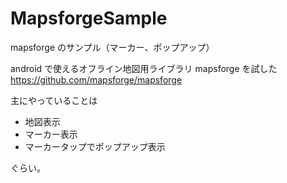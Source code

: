 # MapsforgeSample
mapsforge のサンプル（マーカー、ポップアップ）

android で使えるオフライン地図用ライブラリ mapsforge を試した
https://github.com/mapsforge/mapsforge

主にやっていることは

* 地図表示
* マーカー表示
* マーカータップでポップアップ表示

ぐらい。
